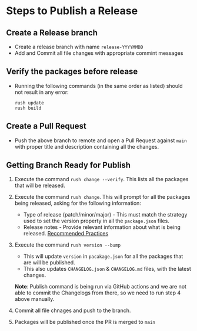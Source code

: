# Steps to Publish a Release

## Create a Release branch
-   Create a release branch with name `release-YYYYMMDD`
-   Add and Commit all file changes with appropriate commint messages

## Verify the packages before release

-   Running the following commands (in the same order as listed) should not result in any error:

    ```
    rush update
    rush build
    ```

##  Create a Pull Request
-   Push the above branch to remote and open a Pull Request against `main` with proper title and description containing all the changes. 



##  Getting Branch Ready for Publish

1.   Execute the command `rush change --verify`.
    This lists all the packages that will be released.

3.  Execute the command `rush change`. This will prompt for all the packages being released, asking for the following information:
    - Type of release (patch/minor/major) - This must match the strategy used to set the version property in all the `package.json` files.
    - Release notes - Provide relevant information about what is being released. [Recommended Practices](https://rushjs.io/pages/best_practices/change_logs/#recommended-practices)

4.  Execute the command `rush version --bump`
    - This will update `version` in `pacakage.json` for all the packages that are  will be published.
    - This also updates `CHANGELOG.json` & `CHANGELOG.md` files, with the latest changes.

    **Note**: Publish command is being run via GitHub actions and we are not able to commit the Changelogs from there, so we need to run step 4 above manually.

5.  Commit all file chnages and push to the branch.

6. Packages will be published once the PR is merged to `main`
